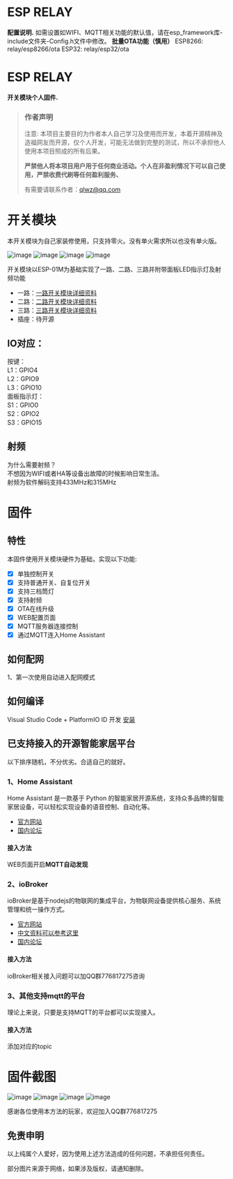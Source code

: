 # ESP RELAY
**配置说明.**
如需设置如WIFI、MQTT相关功能的默认值，请在esp_framework库-include文件夹-Config.h文件中修改。
**批量OTA功能（慎用）**
ESP8266: relay/esp8266/ota
ESP32:   relay/esp32/ota

# ESP RELAY
**开关模块个人固件.**

> ### 作者声明
>
> 注意: 本项目主要目的为作者本人自己学习及使用而开发，本着开源精神及造福网友而开源，仅个人开发，可能无法做到完整的测试，所以不承担他人使用本项目照成的所有后果。
>
> **严禁他人将本项目用户用于任何商业活动。个人在非盈利情况下可以自己使用，严禁收费代刷等任何盈利服务、**
> 
> 有需要请联系作者：qlwz@qq.com

# 开关模块

本开关模块为自己家装修使用，只支持零火。没有单火需求所以也没有单火版。

![image](https://github.com/qlwz/esp_relay/blob/master/file/images/正面.png)
![image](https://github.com/qlwz/esp_relay/blob/master/file/images/反面.png)
![image](https://github.com/qlwz/esp_relay/blob/master/file/images/成品.png)
![image](https://github.com/qlwz/esp_relay/blob/master/file/images/LED状态.png)

开关模块以ESP-01M为基础实现了一路、二路、三路并附带面板LED指示灯及射频功能

- 一路：[一路开关模块详细资料](https://github.com/qlwz/esp_relay/tree/master/file/1%E8%B7%AF%E5%BC%80%E5%85%B3%E6%A8%A1%E5%9D%97)
- 二路：[二路开关模块详细资料](https://github.com/qlwz/esp_relay/tree/master/file/2%E8%B7%AF%E5%BC%80%E5%85%B3%E6%A8%A1%E5%9D%97)
- 三路：[三路开关模块详细资料](https://github.com/qlwz/esp_relay/tree/master/file/3%E8%B7%AF%E5%BC%80%E5%85%B3%E6%A8%A1%E5%9D%97)
- 插座：待开源

## IO对应：  
按键：  
L1：GPIO4  
L2：GPIO9  
L3：GPIO10  
面板指示灯：  
S1：GPIO0  
S2：GPIO2  
S3：GPIO15  

## 射频
为什么需要射频？  
不想因为WIFI或者HA等设备出故障的时候影响日常生活。  
射频为软件解码支持433MHz和315MHz  

# 固件

## 特性

本固件使用开关模块硬件为基础，实现以下功能:

- [x] 单独控制开关
- [x] 支持普通开关、自复位开关
- [x] 支持三档筒灯
- [x] 支持射频
- [x] OTA在线升级
- [x] WEB配置页面
- [x] MQTT服务器连接控制
- [x] 通过MQTT连入Home Assistant

## 如何配网

1、第一次使用自动进入配网模式

## 如何编译
Visual Studio Code + PlatformIO ID 开发  [安装](https://www.jianshu.com/p/c36f8be8c87f)

## 已支持接入的开源智能家居平台
以下排序随机，不分优劣。合适自己的就好。

### 1、Home Assistant
Home Assistant 是一款基于 Python 的智能家居开源系统，支持众多品牌的智能家居设备，可以轻松实现设备的语音控制、自动化等。
- [官方网站](https://www.home-assistant.io/)
- [国内论坛](https://bbs.hassbian.com/)

#### 接入方法
WEB页面开启**MQTT自动发现**  

### 2、ioBroker
ioBroker是基于nodejs的物联网的集成平台，为物联网设备提供核心服务、系统管理和统一操作方式。
- [官方网站](http://www.iobroker.net)
- [中文资料可以参考这里](https://doc.iobroker.cn/#/_zh-cn/)
- [国内论坛](https://bbs.iobroker.cn)
#### 接入方法
ioBroker相关接入问题可以加QQ群776817275咨询

### 3、其他支持mqtt的平台
理论上来说，只要是支持MQTT的平台都可以实现接入。

#### 接入方法
添加对应的topic

# 固件截图

![image](https://github.com/qlwz/esp_relay/blob/master/file/images/tab1.png)
![image](https://github.com/qlwz/esp_relay/blob/master/file/images/tab2.png)
![image](https://github.com/qlwz/esp_relay/blob/master/file/images/tab3.png)
![image](https://github.com/qlwz/esp_relay/blob/master/file/images/tab4.png)


感谢各位使用本方法的玩家，欢迎加入QQ群776817275

## 免责申明
以上纯属个人爱好，因为使用上述方法造成的任何问题，不承担任何责任。

部分图片来源于网络，如果涉及版权，请通知删除。
